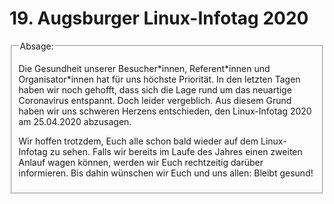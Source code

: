 # 19. Augsburger Linux-Infotag 2020

<fieldset>
<legend>Absage:</legend>
  
Die Gesundheit unserer Besucher\*innen, Referent\*innen und Organisator\*innen hat
für uns höchste Priorität. In den letzten Tagen haben wir noch gehofft, dass
sich die Lage rund um das neuartige Coronavirus entspannt. Doch leider
vergeblich. Aus diesem Grund haben wir uns schweren Herzens entschieden, den
Linux-Infotag 2020 am 25.04.2020 abzusagen.

Wir hoffen trotzdem, Euch alle schon bald wieder auf dem Linux-Infotag zu sehen. 
Falls wir bereits im Laufe des Jahres einen zweiten Anlauf wagen können, werden
wir Euch rechtzeitig darüber informieren.
Bis dahin wünschen wir Euch und uns allen: Bleibt gesund!
</fieldset>

